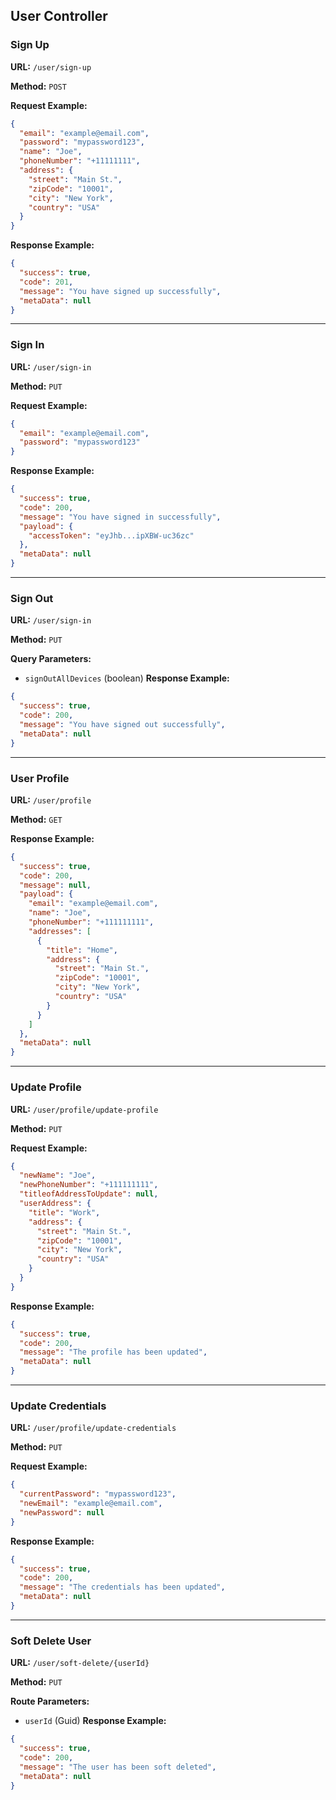 ## User Controller

### Sign Up
**URL:** `/user/sign-up`

**Method:** `POST`

**Request Example:**
```json
{
  "email": "example@email.com",
  "password": "mypassword123",
  "name": "Joe",
  "phoneNumber": "+11111111",
  "address": {
    "street": "Main St.",
    "zipCode": "10001",
    "city": "New York",
    "country": "USA"
  }
}
```
**Response Example:**
```json
{
  "success": true,
  "code": 201,
  "message": "You have signed up successfully",
  "metaData": null
}
```

---

### Sign In
**URL:** `/user/sign-in`

**Method:** `PUT`

**Request Example:**
```json
{
  "email": "example@email.com",
  "password": "mypassword123"
}
```
**Response Example:**
```json
{
  "success": true,
  "code": 200,
  "message": "You have signed in successfully",
  "payload": {
    "accessToken": "eyJhb...ipXBW-uc36zc"
  },
  "metaData": null
}
```

---

### Sign Out
**URL:** `/user/sign-in`

**Method:** `PUT`

**Query Parameters:**
- `signOutAllDevices` (boolean)
**Response Example:**
```json
{
  "success": true,
  "code": 200,
  "message": "You have signed out successfully",
  "metaData": null
}
```

---

### User Profile
**URL:** `/user/profile`

**Method:** `GET`

**Response Example:**
```json
{
  "success": true,
  "code": 200,
  "message": null,
  "payload": {
    "email": "example@email.com",
    "name": "Joe",
    "phoneNumber": "+111111111",
    "addresses": [
      {
        "title": "Home",
        "address": {
          "street": "Main St.",
          "zipCode": "10001",
          "city": "New York",
          "country": "USA"
        }
      }
    ]
  },
  "metaData": null
}
```

---

### Update Profile
**URL:** `/user/profile/update-profile`

**Method:** `PUT`

**Request Example:**
```json
{
  "newName": "Joe",
  "newPhoneNumber": "+111111111",
  "titleofAddressToUpdate": null,
  "userAddress": {
    "title": "Work",
    "address": {
      "street": "Main St.",
      "zipCode": "10001",
      "city": "New York",
      "country": "USA"
    }
  }
}
```
**Response Example:**
```json
{
  "success": true,
  "code": 200,
  "message": "The profile has been updated",
  "metaData": null
}
```

---

### Update Credentials
**URL:** `/user/profile/update-credentials`

**Method:** `PUT`

**Request Example:**
```json
{
  "currentPassword": "mypassword123",
  "newEmail": "example@email.com",
  "newPassword": null
}
```
**Response Example:**
```json
{
  "success": true,
  "code": 200,
  "message": "The credentials has been updated",
  "metaData": null
}
```

---

### Soft Delete User
**URL:** `/user/soft-delete/{userId}`

**Method:** `PUT`

**Route Parameters:**
- `userId` (Guid)
**Response Example:**
```json
{
  "success": true,
  "code": 200,
  "message": "The user has been soft deleted",
  "metaData": null
}
```
